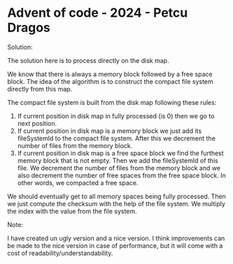 # Advent of code - 2024 - Petcu Dragos

Solution:

The solution here is to process directly on the disk map.

We know that there is always a memory block followed by a free space block.
The idea of the algorithm is to construct the compact file system directly from this map.

The compact file system is built from the disk map following these rules:
1) If current position in disk map in fully processed (is 0) then we go to next position.
2) If current position in disk map is a memory block we just add its fileSystemId to the
compact file system. After this we decrement the number of files from the memory block.
3) If current position in disk map is a free space block we find the furthest memory block
that is not empty. Then we add the fileSystemId of this file. We decrement the number of 
files from the memory block and we also decrement the number of free spaces from the free
space block. In other words, we compacted a free space. 

We should eventually get to all memory spaces being fully processed. Then we just
compute the checksum with the help of the file system. We multiply the index with the value
from the file system. 


Note:

I have created un ugly version and a nice version. I think improvements can be made to the
nice version in case of performance, but it will come with a cost of readability/understandability.